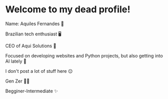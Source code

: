 # Welcome to my dead profile!

<p>Name: Aquiles Fernandes 🤠</p>
<p>Brazilian tech enthusiast 🖥️</p>
<p>CEO of Aqui Solutions 🚀</p>
<p>Focused on developing websites and Python projects, but also getting into AI lately 🤔</p>
<p>I don't post a lot of stuff here 😐</p>
<p>Gen Zer 👨‍💻</p>
<p>Begginer-Intermediate ✨</p>
